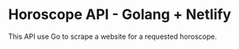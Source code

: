 # Horoscope API - Golang + Netlify

This API use Go to scrape a website for a requested horoscope.


